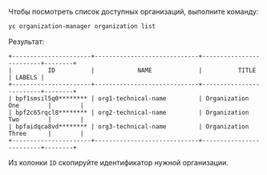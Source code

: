 Чтобы посмотреть список доступных организаций, выполните команду:

```bash
yc organization-manager organization list
```

Результат:

```text
+----------------------+-----------------------------+-------------------------+--------+
|          ID          |            NAME             |          TITLE          | LABELS |
+----------------------+-----------------------------+-------------------------+--------+
| bpf1smsil5q0******** | org1-technical-name         | Organization One        |        |
| bpf2c65rqcl8******** | org2-technical-name         | Organization Two        |        |
| bpfaidqca8vd******** | org3-technical-name         | Organization Three      |        |
+----------------------+-----------------------------+-------------------------+--------+
```

Из колонки `ID` скопируйте идентификатор нужной организации.